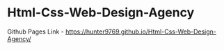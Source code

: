 # Html-Css-Web-Design-Agency
 
Github Pages Link - https://hunter9769.github.io/Html-Css-Web-Design-Agency/
